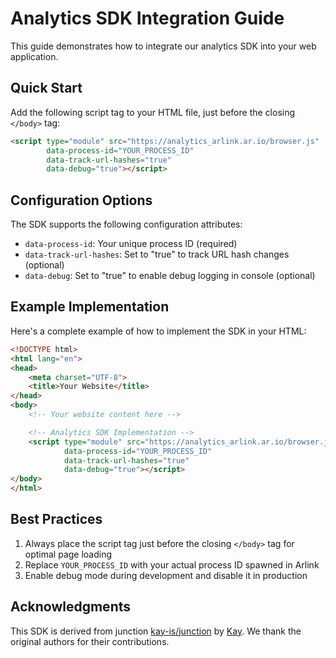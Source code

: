 # Analytics SDK Integration Guide

This guide demonstrates how to integrate our analytics SDK into your web application.

## Quick Start

Add the following script tag to your HTML file, just before the closing `</body>` tag:

```html
<script type="module" src="https://analytics_arlink.ar.io/browser.js" 
        data-process-id="YOUR_PROCESS_ID" 
        data-track-url-hashes="true" 
        data-debug="true"></script>
```

## Configuration Options

The SDK supports the following configuration attributes:

- `data-process-id`: Your unique process ID (required)
- `data-track-url-hashes`: Set to "true" to track URL hash changes (optional)
- `data-debug`: Set to "true" to enable debug logging in console (optional)

## Example Implementation

Here's a complete example of how to implement the SDK in your HTML:

```html
<!DOCTYPE html>
<html lang="en">
<head>
    <meta charset="UTF-8">
    <title>Your Website</title>
</head>
<body>
    <!-- Your website content here -->

    <!-- Analytics SDK Implementation -->
    <script type="module" src="https://analytics_arlink.ar.io/browser.js" 
            data-process-id="YOUR_PROCESS_ID" 
            data-track-url-hashes="true" 
            data-debug="true"></script>
</body>
</html>
```

## Best Practices

1. Always place the script tag just before the closing `</body>` tag for optimal page loading
2. Replace `YOUR_PROCESS_ID` with your actual process ID spawned in Arlink
3. Enable debug mode during development and disable it in production

## Acknowledgments

This SDK is derived from junction [kay-is/junction](https://github.com/kay-is/junction) by [Kay](https://github.com/kay-is/). We thank the original authors for their contributions.
